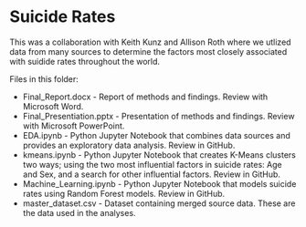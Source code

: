 # Suicide Rates
This was a collaboration with Keith Kunz and Allison Roth where we utlized data from many sources to determine the factors most closely associated with suidide rates throughout the world.

Files in this folder:
  - Final_Report.docx - Report of methods and findings. Review with Microsoft Word.
  - Final_Presentiation.pptx - Presentation of methods and findings. Review with Microsoft PowerPoint.
  - EDA.ipynb - Python Jupyter Notebook that combines data sources and provides an exploratory data analysis. Review in GitHub.
  - kmeans.ipynb - Python Jupyter Notebook that creates K-Means clusters two ways; using the two most influential factors in suicide rates: Age and Sex, and a search for other influential factors. Review in GitHub.
  - Machine_Learning.ipynb - Python Jupyter Notebook that models suicide rates using Random Forest models. Review in GitHub.
  - master_dataset.csv - Dataset containing merged source data. These are the data used in the analyses.
